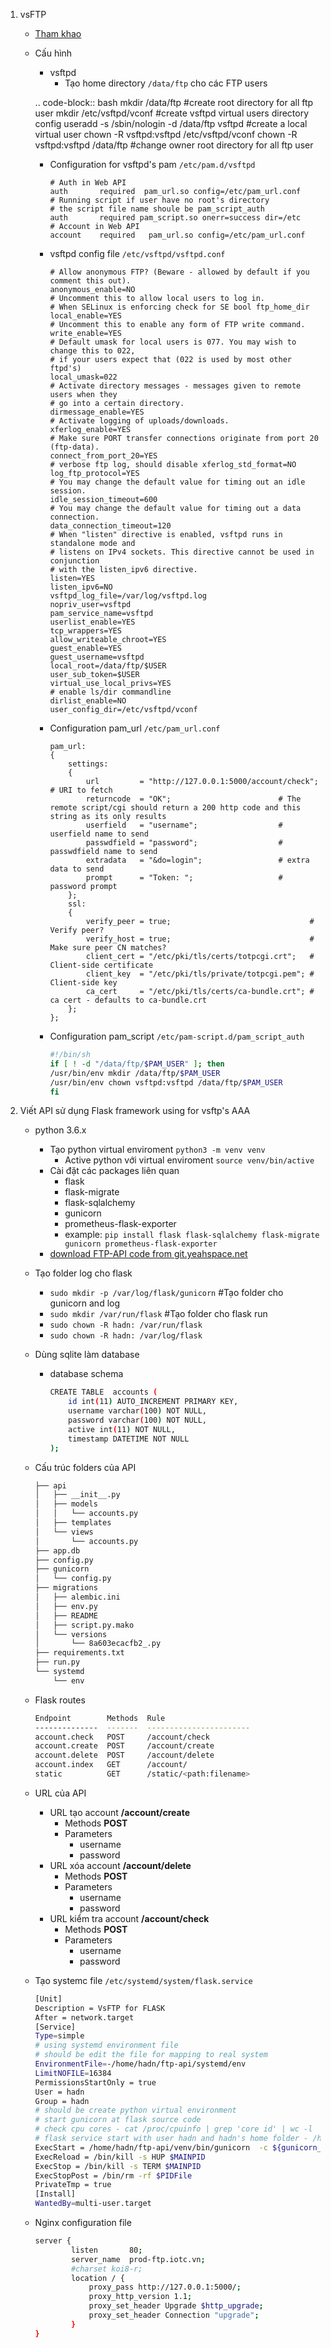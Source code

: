 1.  vsFTP
    *   [Tham khao](https://www.linode.com/docs/uptime/logs/use-logrotate-to-manage-log-files/)
    *   Cấu hình
        *   vsftpd
            *   Tạo home directory `/data/ftp` cho các FTP users

        .. code-block:: bash
            mkdir /data/ftp									#create root directory for all ftp user
            mkdir /etc/vsftpd/vconf							#create vsftpd virtual users directory config
            useradd -s /sbin/nologin -d /data/ftp vsftpd	#create a local virtual user
            chown -R vsftpd:vsftpd /etc/vsftpd/vconf
            chown -R vsftpd:vsftpd /data/ftp				#change owner root directory for all ftp user

        *   Configuration for vsftpd's pam `/etc/pam.d/vsftpd`

            ```
            # Auth in Web API
            auth       required  pam_url.so config=/etc/pam_url.conf
            # Running script if user have no root's directory
            # the script file name shoule be pam_script_auth
            auth       required pam_script.so onerr=success dir=/etc
            # Account in Web API
            account    required   pam_url.so config=/etc/pam_url.conf
            ```

        *   vsftpd config file `/etc/vsftpd/vsftpd.conf`

            ```
            # Allow anonymous FTP? (Beware - allowed by default if you comment this out).
            anonymous_enable=NO
            # Uncomment this to allow local users to log in.
            # When SELinux is enforcing check for SE bool ftp_home_dir
            local_enable=YES
            # Uncomment this to enable any form of FTP write command.
            write_enable=YES
            # Default umask for local users is 077. You may wish to change this to 022,
            # if your users expect that (022 is used by most other ftpd's)
            local_umask=022
            # Activate directory messages - messages given to remote users when they
            # go into a certain directory.
            dirmessage_enable=YES
            # Activate logging of uploads/downloads.
            xferlog_enable=YES
            # Make sure PORT transfer connections originate from port 20 (ftp-data).
            connect_from_port_20=YES
            # verbose ftp log, should disable xferlog_std_format=NO
            log_ftp_protocol=YES
            # You may change the default value for timing out an idle session.
            idle_session_timeout=600
            # You may change the default value for timing out a data connection.
            data_connection_timeout=120
            # When "listen" directive is enabled, vsftpd runs in standalone mode and
            # listens on IPv4 sockets. This directive cannot be used in conjunction
            # with the listen_ipv6 directive.
            listen=YES
            listen_ipv6=NO
            vsftpd_log_file=/var/log/vsftpd.log
            nopriv_user=vsftpd
            pam_service_name=vsftpd
            userlist_enable=YES
            tcp_wrappers=YES
            allow_writeable_chroot=YES
            guest_enable=YES
            guest_username=vsftpd
            local_root=/data/ftp/$USER
            user_sub_token=$USER
            virtual_use_local_privs=YES
            # enable ls/dir commandline
            dirlist_enable=NO
            user_config_dir=/etc/vsftpd/vconf
            ```

        *   Configuration pam\_url `/etc/pam_url.conf`

            ```
            pam_url:
            {
                settings:
                {
                    url         = "http://127.0.0.1:5000/account/check"; # URI to fetch
                    returncode  = "OK";                        # The remote script/cgi should return a 200 http code and this string as its only results
                    userfield   = "username";                  # userfield name to send
                    passwdfield = "password";                  # passwdfield name to send
                    extradata   = "&do=login";                 # extra data to send
                    prompt      = "Token: ";                   # password prompt
                };
                ssl:
                {
                    verify_peer = true;                               # Verify peer?
                    verify_host = true;                               # Make sure peer CN matches?
                    client_cert = "/etc/pki/tls/certs/totpcgi.crt";   # Client-side certificate
                    client_key  = "/etc/pki/tls/private/totpcgi.pem"; # Client-side key
                    ca_cert     = "/etc/pki/tls/certs/ca-bundle.crt"; # ca cert - defaults to ca-bundle.crt
                };
            };
            ```

        *   Configuration pam\_script `/etc/pam-script.d/pam_script_auth`

            ```bash
            #!/bin/sh
            if [ ! -d "/data/ftp/$PAM_USER" ]; then
            /usr/bin/env mkdir /data/ftp/$PAM_USER
            /usr/bin/env chown vsftpd:vsftpd /data/ftp/$PAM_USER
            fi
            ```

2.  Viết API sử dụng Flask framework using for vsftp's AAA
    *   python 3.6.x
        *   Tạo python virtual enviroment `python3 -m venv venv`
            *   Active python với virtual enviroment `source venv/bin/active`
        *   Cài đặt các packages liên quan
            *   flask
            *   flask-migrate
            *   flask-sqlalchemy
            *   gunicorn
            *   prometheus-flask-exporter
            *   example: `pip install flask flask-sqlalchemy flask-migrate gunicorn prometheus-flask-exporter`
        *   [download FTP-API code from git.yeahspace.net](http://git.yeahspace.net/hadn4/system/raw/master/project-vsftp/ftp-api.tar.gz)
    *   Tạo folder log cho flask
        *   `sudo mkdir -p /var/log/flask/gunicorn` #Tạo folder cho gunicorn and log
        *   `sudo mkdir /var/run/flask` #Tạo folder cho flask run
        *   `sudo chown -R hadn: /var/run/flask`
        *   `sudo chown -R hadn: /var/log/flask`
    *   Dùng sqlite làm database
        *   database schema

            ```bash
            CREATE TABLE  accounts (
                id int(11) AUTO_INCREMENT PRIMARY KEY,
                username varchar(100) NOT NULL,
                password varchar(100) NOT NULL,
                active int(11) NOT NULL,
                timestamp DATETIME NOT NULL
            );
            ```

    *   Cấu trúc folders của API

        ```bash
        ├── api
        │   ├── __init__.py
        │   ├── models
        │   │   └── accounts.py
        │   ├── templates
        │   └── views
        │       └── accounts.py
        ├── app.db
        ├── config.py
        ├── gunicorn
        │   └── config.py
        ├── migrations
        │   ├── alembic.ini
        │   ├── env.py
        │   ├── README
        │   ├── script.py.mako
        │   └── versions
        │       └── 8a603ecacfb2_.py
        ├── requirements.txt
        ├── run.py
        └── systemd
            └── env
        ```

    *   Flask routes

        ```bash
        Endpoint        Methods  Rule
        --------------  -------  -----------------------
        account.check   POST     /account/check
        account.create  POST     /account/create
        account.delete  POST     /account/delete
        account.index   GET      /account/
        static          GET      /static/<path:filename>
        ```

    *   URL của API
        *   URL tạo account **/account/create**
            *   Methods **POST**
            *   Parameters
                *   username
                *   password
        *   URL xóa account **/account/delete**
            *   Methods **POST**
            *   Parameters
                *   username
                *   password
        *   URL kiểm tra account **/account/check**
            *   Methods **POST**
            *   Parameters
                *   username
                *   password
    *   Tạo systemc file `/etc/systemd/system/flask.service`

        ```bash
        [Unit]
        Description = VsFTP for FLASK
        After = network.target
        [Service]
        Type=simple
        # using systemd environment file
        # should be edit the file for mapping to real system
        EnvironmentFile=-/home/hadn/ftp-api/systemd/env
        LimitNOFILE=16384
        PermissionsStartOnly = true
        User = hadn
        Group = hadn
        # should be create python virtual environment
        # start gunicorn at flask source code
        # check cpu cores - cat /proc/cpuinfo | grep 'core id' | wc -l
        # flask service start with user hadn and hadn's home folder - /home/hadn
        ExecStart = /home/hadn/ftp-api/venv/bin/gunicorn  -c ${gunicorn_config_file} run:app -b 127.0.0.1:5000 -w 4 --pid ${PIDFile}
        ExecReload = /bin/kill -s HUP $MAINPID
        ExecStop = /bin/kill -s TERM $MAINPID
        ExecStopPost = /bin/rm -rf $PIDFile
        PrivateTmp = true
        [Install]
        WantedBy=multi-user.target
        ```

    *   Nginx configuration file

        ```bash
        server {
                listen       80;
                server_name  prod-ftp.iotc.vn;
                #charset koi8-r;
                location / {
                    proxy_pass http://127.0.0.1:5000/;
                    proxy_http_version 1.1;
                    proxy_set_header Upgrade $http_upgrade;
                    proxy_set_header Connection "upgrade";
                }
        }
        ```
